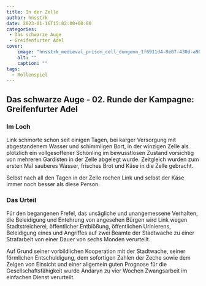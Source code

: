 ```yaml
---
title: In der Zelle
author: hnsstrk
date: 2023-01-16T15:02:00+00:00
categories:
 - Das schwarze Auge
 - Greifenfurter Adel
cover:
    image: "hnsstrk_medieval_prison_cell_dungeon_1f6911d4-8e07-430d-a903-7b225b53001f-768x512.png"
    alt: ""
    caption: ""
tags:
  - Rollenspiel
---
```


## Das schwarze Auge - 02. Runde der Kampagne: Greifenfurter Adel

### Im Loch

Link schmorte schon seit einigen Tagen, bei karger Versorgung mit abgestandenem Wasser und schimmligen Bort, in der winzigen Zelle als plötzlich ein vollgesoffener Schönling im bewusstlosen Zustand vorsichtig von mehreren Gardisten in der Zelle abgelegt wurde. Zeitgleich wurden zum ersten Mal sauberes Wasser, frisches Brot und Käse in die Zelle gebracht.

Selbst nach all den Tagen in der Zelle rochen Link und selbst der Käse immer noch besser als diese Person.

### Das Urteil

Für den begangenen Frefel, das unsägliche und unangemessene Verhalten, die Beleidigung und Entehrung von angesehen Bürgen wird Link wegen Stadtstreicherei, öffentlicher Entblößung, öffentlichen Urinierens, Beleidigung eines und Angriffes auf zwei Beamte der Stadtwache zu einer Strafarbeit von einer Dauer von sechs Monden verurteilt.

Auf Grund seiner vorbildlichen Kooperation mit der Stadtwache, seiner förmlichen Entschuldigung, dem sofortigen Zahlen der Zeche sowie dem Zeigen von Einsicht und einer allgemein guten Prognose für die Gesellschaftsfähigkeit wurde Andaryn zu vier Wochen Zwangsarbeit im einfachen Dienst verurteilt.
